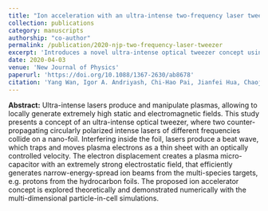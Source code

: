 ```yaml
---
title: "Ion acceleration with an ultra-intense two-frequency laser tweezer"
collection: publications
category: manuscripts
authorship: "co-author"
permalink: /publication/2020-njp-two-frequency-laser-tweezer
excerpt: 'Introduces a novel ultra-intense optical tweezer concept using two counter-propagating circularly polarized lasers of different frequencies to create controlled electron displacement and generate narrow-energy-spread ion beams from nano-foil targets with high efficiency.'
date: 2020-04-03
venue: 'New Journal of Physics'
paperurl: 'https://doi.org/10.1088/1367-2630/ab8678'
citation: 'Yang Wan, Igor A. Andriyash, Chi-Hao Pai, Jianfei Hua, Chaojie Zhang, Fei Li, Yipeng Wu, Zan Nie, Warren B. Mori, Wei Lu, Victor Malka, Chan Joshi, "Ion acceleration with an ultra-intense two-frequency laser tweezer," <i>New J. Phys.</i> 22, 052002 (2020).'
---
```


**Abstract:** Ultra-intense lasers produce and manipulate plasmas, allowing to locally generate extremely high static and electromagnetic fields. This study presents a concept of an ultra-intense optical tweezer, where two counter-propagating circularly polarized intense lasers of different frequencies collide on a nano-foil. Interfering inside the foil, lasers produce a beat wave, which traps and moves plasma electrons as a thin sheet with an optically controlled velocity. The electron displacement creates a plasma micro-capacitor with an extremely strong electrostatic field, that efficiently generates narrow-energy-spread ion beams from the multi-species targets, e.g. protons from the hydrocarbon foils. The proposed ion accelerator concept is explored theoretically and demonstrated numerically with the multi-dimensional particle-in-cell simulations.
